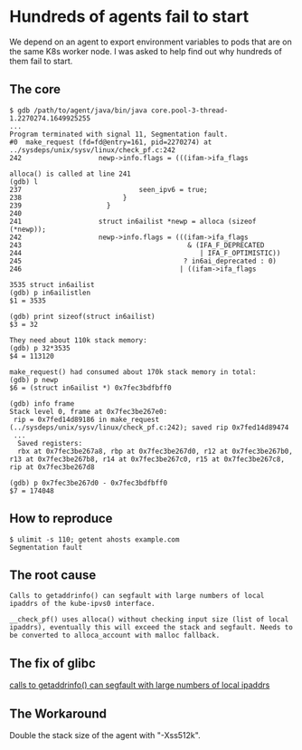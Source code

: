 # Hundreds of agents fail to start

We depend on an agent to export environment variables to pods that are on the same K8s worker node.
I was asked to help find out why hundreds of them fail to start. 

## The core
```text
$ gdb /path/to/agent/java/bin/java core.pool-3-thread-1.2270274.1649925255
...
Program terminated with signal 11, Segmentation fault.
#0  make_request (fd=fd@entry=161, pid=2270274) at ../sysdeps/unix/sysv/linux/check_pf.c:242
242                   newp->info.flags = (((ifam->ifa_flags

alloca() is called at line 241
(gdb) l 
237                             seen_ipv6 = true;
238                         }
239                     }
240
241                   struct in6ailist *newp = alloca (sizeof (*newp));
242                   newp->info.flags = (((ifam->ifa_flags
243                                         & (IFA_F_DEPRECATED
244                                            | IFA_F_OPTIMISTIC))
245                                        ? in6ai_deprecated : 0)
246                                       | ((ifam->ifa_flags

3535 struct in6ailist
(gdb) p in6ailistlen
$1 = 3535

(gdb) print sizeof(struct in6ailist)
$3 = 32

They need about 110k stack memory:
(gdb) p 32*3535
$4 = 113120

make_request() had consumed about 170k stack memory in total:
(gdb) p newp
$6 = (struct in6ailist *) 0x7fec3bdfbff0

(gdb) info frame
Stack level 0, frame at 0x7fec3be267e0:
 rip = 0x7fed14d89186 in make_request (../sysdeps/unix/sysv/linux/check_pf.c:242); saved rip 0x7fed14d89474
 ...
  Saved registers:
  rbx at 0x7fec3be267a8, rbp at 0x7fec3be267d0, r12 at 0x7fec3be267b0, r13 at 0x7fec3be267b8, r14 at 0x7fec3be267c0, r15 at 0x7fec3be267c8, rip at 0x7fec3be267d8
  
(gdb) p 0x7fec3be267d0 - 0x7fec3bdfbff0
$7 = 174048
```

## How to reproduce
```text
$ ulimit -s 110; getent ahosts example.com
Segmentation fault
```

## The root cause
```text
Calls to getaddrinfo() can segfault with large numbers of local
ipaddrs of the kube-ipvs0 interface.

__check_pf() uses alloca() without checking input size (list of local
ipaddrs), eventually this will exceed the stack and segfault. Needs to
be converted to alloca_account with malloc fallback.
```

## The fix of glibc
[calls to getaddrinfo() can segfault with large numbers of local ipaddrs](https://sourceware.org/bugzilla/show_bug.cgi?id=16002#c6)

## The Workaround
Double the stack size of the agent with "-Xss512k".
